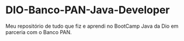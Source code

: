 # DIO-Banco-PAN-Java-Developer
Meu repositório de tudo que fiz e aprendi no BootCamp Java da Dio em parceria com o Banco PAN.
